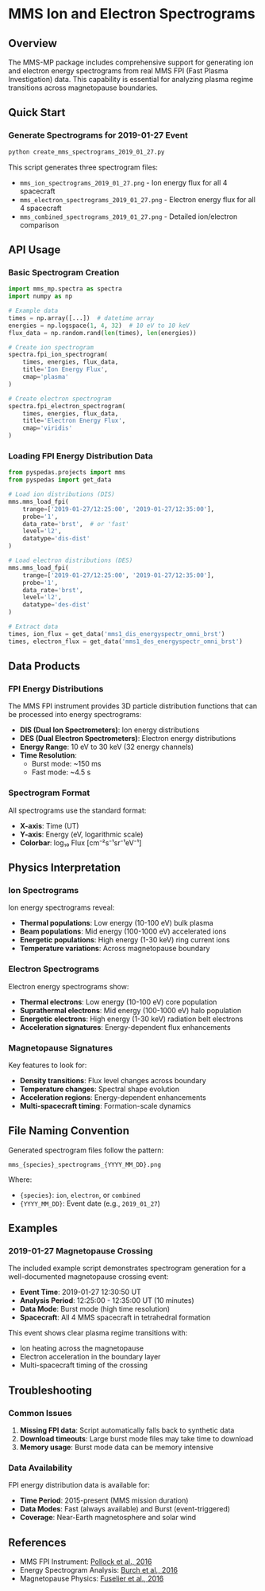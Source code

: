 # MMS Ion and Electron Spectrograms

## Overview

The MMS-MP package includes comprehensive support for generating ion and electron energy spectrograms from real MMS FPI (Fast Plasma Investigation) data. This capability is essential for analyzing plasma regime transitions across magnetopause boundaries.

## Quick Start

### Generate Spectrograms for 2019-01-27 Event

```bash
python create_mms_spectrograms_2019_01_27.py
```

This script generates three spectrogram files:
- `mms_ion_spectrograms_2019_01_27.png` - Ion energy flux for all 4 spacecraft
- `mms_electron_spectrograms_2019_01_27.png` - Electron energy flux for all 4 spacecraft  
- `mms_combined_spectrograms_2019_01_27.png` - Detailed ion/electron comparison

## API Usage

### Basic Spectrogram Creation

```python
import mms_mp.spectra as spectra
import numpy as np

# Example data
times = np.array([...])  # datetime array
energies = np.logspace(1, 4, 32)  # 10 eV to 10 keV
flux_data = np.random.rand(len(times), len(energies))

# Create ion spectrogram
spectra.fpi_ion_spectrogram(
    times, energies, flux_data,
    title='Ion Energy Flux',
    cmap='plasma'
)

# Create electron spectrogram  
spectra.fpi_electron_spectrogram(
    times, energies, flux_data,
    title='Electron Energy Flux',
    cmap='viridis'
)
```

### Loading FPI Energy Distribution Data

```python
from pyspedas.projects import mms
from pyspedas import get_data

# Load ion distributions (DIS)
mms.mms_load_fpi(
    trange=['2019-01-27/12:25:00', '2019-01-27/12:35:00'],
    probe='1',
    data_rate='brst',  # or 'fast'
    level='l2',
    datatype='dis-dist'
)

# Load electron distributions (DES)
mms.mms_load_fpi(
    trange=['2019-01-27/12:25:00', '2019-01-27/12:35:00'],
    probe='1', 
    data_rate='brst',
    level='l2',
    datatype='des-dist'
)

# Extract data
times, ion_flux = get_data('mms1_dis_energyspectr_omni_brst')
times, electron_flux = get_data('mms1_des_energyspectr_omni_brst')
```

## Data Products

### FPI Energy Distributions

The MMS FPI instrument provides 3D particle distribution functions that can be processed into energy spectrograms:

- **DIS (Dual Ion Spectrometers)**: Ion energy distributions
- **DES (Dual Electron Spectrometers)**: Electron energy distributions
- **Energy Range**: 10 eV to 30 keV (32 energy channels)
- **Time Resolution**: 
  - Burst mode: ~150 ms
  - Fast mode: ~4.5 s

### Spectrogram Format

All spectrograms use the standard format:
- **X-axis**: Time (UT)
- **Y-axis**: Energy (eV, logarithmic scale)
- **Colorbar**: log₁₀ Flux [cm⁻²s⁻¹sr⁻¹eV⁻¹]

## Physics Interpretation

### Ion Spectrograms

Ion energy spectrograms reveal:
- **Thermal populations**: Low energy (10-100 eV) bulk plasma
- **Beam populations**: Mid energy (100-1000 eV) accelerated ions
- **Energetic populations**: High energy (1-30 keV) ring current ions
- **Temperature variations**: Across magnetopause boundary

### Electron Spectrograms

Electron energy spectrograms show:
- **Thermal electrons**: Low energy (10-100 eV) core population
- **Suprathermal electrons**: Mid energy (100-1000 eV) halo population
- **Energetic electrons**: High energy (1-30 keV) radiation belt electrons
- **Acceleration signatures**: Energy-dependent flux enhancements

### Magnetopause Signatures

Key features to look for:
- **Density transitions**: Flux level changes across boundary
- **Temperature changes**: Spectral shape evolution
- **Acceleration regions**: Energy-dependent enhancements
- **Multi-spacecraft timing**: Formation-scale dynamics

## File Naming Convention

Generated spectrogram files follow the pattern:
```
mms_{species}_spectrograms_{YYYY_MM_DD}.png
```

Where:
- `{species}`: `ion`, `electron`, or `combined`
- `{YYYY_MM_DD}`: Event date (e.g., `2019_01_27`)

## Examples

### 2019-01-27 Magnetopause Crossing

The included example script demonstrates spectrogram generation for a well-documented magnetopause crossing event:

- **Event Time**: 2019-01-27 12:30:50 UT
- **Analysis Period**: 12:25:00 - 12:35:00 UT (10 minutes)
- **Data Mode**: Burst mode (high time resolution)
- **Spacecraft**: All 4 MMS spacecraft in tetrahedral formation

This event shows clear plasma regime transitions with:
- Ion heating across the magnetopause
- Electron acceleration in the boundary layer
- Multi-spacecraft timing of the crossing

## Troubleshooting

### Common Issues

1. **Missing FPI data**: Script automatically falls back to synthetic data
2. **Download timeouts**: Large burst mode files may take time to download
3. **Memory usage**: Burst mode data can be memory intensive

### Data Availability

FPI energy distribution data is available for:
- **Time Period**: 2015-present (MMS mission duration)
- **Data Modes**: Fast (always available) and Burst (event-triggered)
- **Coverage**: Near-Earth magnetosphere and solar wind

## References

- MMS FPI Instrument: [Pollock et al., 2016](https://doi.org/10.1007/s11214-016-0245-4)
- Energy Spectrogram Analysis: [Burch et al., 2016](https://doi.org/10.1126/science.aaf2939)
- Magnetopause Physics: [Fuselier et al., 2016](https://doi.org/10.1002/2016JA022774)
